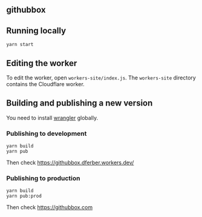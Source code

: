 ## githubbox

## Running locally

```
yarn start
```

## Editing the worker

To edit the worker, open `workers-site/index.js`.
The `workers-site` directory contains the Cloudflare worker.

## Building and publishing a new version

You need to install [wrangler](https://github.com/cloudflare/wrangler) globally.

### Publishing to development

```
yarn build
yarn pub
```

Then check https://githubbox.dferber.workers.dev/

### Publishing to production

```
yarn build
yarn pub:prod
```

Then check https://githubbox.com
